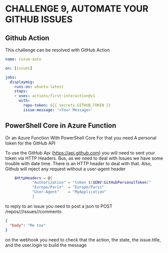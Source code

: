 # CHALLENGE 9, AUTOMATE YOUR GITHUB ISSUES

## Github Action

This challenge can be resolved with GitHub Action

```yaml
name: issue-auto

on: [issues]

jobs:
  displaymsg:
    runs-on: ubuntu-latest
    steps:
    - uses: actions/first-interaction@v1
      with:
        repo-token: ${{ secrets.GITHUB_TOKEN }}
        issue-message: '<Your Message>'
```

## PowerShell Core in Azure Function

Or an Azure Function With PowerShell Core
For that you need 
A personal token for the GitHub API

To use the GitHub Api (https://api.github.com) you will need to sent your token via HTTP Headers. Bus, as we need to deal with Issues we have some trouble with date time. There is an HTTP header to deal with that.
Also, Github will reject any request without a user-agent header

```powershell
    $HttpHeaders = @{
            "Authorization" = "token $($ENV:GitHubPersonalToken)"
            "Europe/Paris"  = "Europe/Paris"
            "User-Agent"    = "MyApplication"
            }
```

to reply to an issue you need to post a json to  POST /repos/<GitHubAccount>/<ReposName>/issues/<IssueID>/comments

```json
{
  "body": "Me too"
}
```

on the webhook you need to check that the action, the state, the issue.title, and the user.login to build the message

